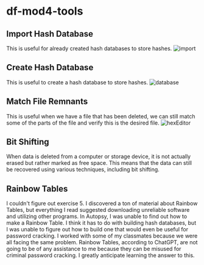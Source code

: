 # df-mod4-tools
## Import Hash Database
This is useful for already created hash databases to store hashes.
![import](https://user-images.githubusercontent.com/99350219/230505042-4401bc2a-c104-4891-9d57-9c68206b55a2.JPG)
## Create Hash Database
This is useful to create a hash database to store hashes.
![database](https://user-images.githubusercontent.com/99350219/230513495-3b24e999-127d-4804-ba12-283cd9b9a68c.JPG)
## Match File Remnants
This is useful when we have a file that has been deleted, we can still match some of the parts of the file and verify this is the desired file.
![hexEditor](https://user-images.githubusercontent.com/99350219/230514461-6c9e1a01-2016-4b71-9ff1-d0305dae5b08.JPG)
## Bit Shifting
When data is deleted from a computer or storage device, it is not actually erased but rather marked as free space. This means that the data can still be recovered using various techniques, including bit shifting.
## Rainbow Tables
I couldn't figure out exercise 5. I discovered a ton of material about Rainbow Tables, but everything I read suggested downloading unreliable software and utilizing other programs. In Autopsy, I was unable to find out how to make a Rainbow Table. I think it has to do with building hash databases, but I was unable to figure out how to build one that would even be useful for password cracking. I worked with some of my classmates because we were all facing the same problem. Rainbow Tables, according to ChatGPT, are not going to be of any assistance to me because they can be misused for criminal password cracking. I greatly anticipate learning the answer to this.
